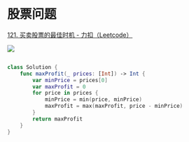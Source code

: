 

# 股票问题
[121\. 买卖股票的最佳时机 \- 力扣（Leetcode）](https://leetcode.cn/problems/best-time-to-buy-and-sell-stock/description/)

![](https://tva1.sinaimg.cn/large/008vxvgGly1h8vkyptnxsj30u00u5tb4.jpg)

```swift

class Solution {
    func maxProfit(_ prices: [Int]) -> Int {
        var minPrice = prices[0]
        var maxProfit = 0
        for price in prices {
            minPrice = min(price, minPrice)
            maxProfit = max(maxProfit, price - minPrice)
        }
        return maxProfit
    }
}
 
```

